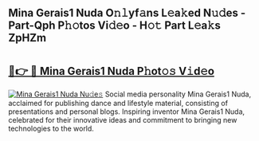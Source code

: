 ## Mina Gerais1 Nuda O𝚗𝚕yf𝚊ns L𝚎a𝚔ed N𝚞𝚍es - Part-Qph P𝚑𝚘tos Vi𝚍𝚎o - H𝚘𝚝 Part L𝚎a𝚔s ZpHZm

# <h2><a href="http://kf1dfu.oniu.top/?m=Mina+Gerais1+Nuda">🔗👉 🔴 Mina Gerais1 Nuda P𝚑ot𝚘𝚜 V𝚒d𝚎o</a></h2>

[![Mina Gerais1 Nuda Nu𝚍e𝚜](https://i.imgur.com/0qMVB7G.gif)](http://kf1dfu.oniu.top/?m=Mina+Gerais1+Nuda)
Social media personality Mina Gerais1 Nuda, acclaimed for publishing dance and lifestyle material, consisting of presentations and personal blogs. Inspiring inventor Mina Gerais1 Nuda, celebrated for their innovative ideas and commitment to bringing new technologies to the world.  
